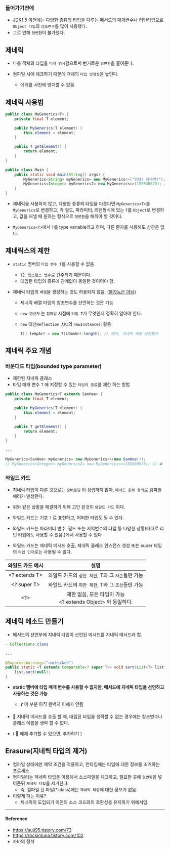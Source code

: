 ### 들어가기전에

- JDK1.5 이전에는 다양한 종류의 타입을 다루는 메서드의 매개변수나 리턴타입으로 `Object 타입`의 `참조변수`를 많이 사용했다.
- 그로 인해 `형변환`이 불가했다. 



## 제네릭

- 다룰 객체의 타입을 `미리 명시`함으로써 번거로운 `형변환`을 줄여준다.

- 컴파일 시에 체크하기 때문에 객체의 `타입 안정성`을 높인다.
  - 에러를 사전에 방지할 수 있음

    

## 제네릭 사용법

```java
public class MyGenerics<T> {
    private final T element;

    public MyGenerics(T element) {
        this.element = element;
    }

    public T getElement() {
        return element;
    }
}
```

```java
public class Main {
    public static void main(String[] args) {
        MyGenerics<String> myGenerics= new MyGenerics<>("안녕? 제네릭?");
        MyGenerics<Integer> myGenerics2= new MyGenerics<>(155830573); // 오토박싱
    }
}
```



- 제네릭을 사용하지 않고, 다양한 종류의 타입을 다룬다면 `MyGenerics<T>`를 `MyGenerics`로 변경하고, 각 필드, 파라미터, 리턴형식에 있는 `T`를 `Object`로 변경하고, 값을 꺼낼 때 원하는 형식으로 `형변환`을 해줘야 할 것이다.

- `MyGenerics<T>`에서 `T`를 type variable라고 하며, 다른 문자를 사용해도 상관은 없다.

  

## 제네릭스의 제한

- `static` 멤버의 `타입 변수 T`를 사용할 수 없음

  - `T`는 `인스턴스 변수`로 간주되기 때문이다.
  - 대입된 타입의 종류에 관계없이 동일한 것이어야 함.

- 제네릭 타입의 `배열`을 생성하는 것도 허용되지 않음. (<u>불가능은 아님</u>)

  - 제네릭 배열 타입의 참조변수를 선언하는 것은 가능

  - `new 연산자` 는 `컴파일` 시점에 `타입 T`가 무엇인지 정확히 알아야 한다.

  - `new` 대신`Reflection API`의 `newInstance()`활용

    ```java
    T[] tempArr = new T[itemArr.length]; // 에러, 지네릭 배열 생성불가
    ```

    

## 제네릭 주요 개념



### 바운디드 타입(bounded type parameter)

- 제한된 지네릭 클래스
- 타입 매개 변수 `T` 에 지정할 수 있는 `타입의 종류`를 제한 하는 방법

```java
public class MyGenerics<T extends SanHee> {
    private final T element;

    public MyGenerics(T element) {
        this.element = element;
    }

    public T getElement() {
        return element;
    }
}
```

```java
...
    
MyGenerics<SanHee> myGenerics= new MyGenerics<>(new SanHee());
// MyGenerics<Integer> myGenerics2= new MyGenerics<>(155830573); // ⛔ 컴파일 오류
```



### 와일드 카드

- 지네릭 타입이 다른 것으로는 `오버로딩` 이 성립하지 않아,  `메서드 중복 정의`로 컴파일 에러가 발생한다.
- 위와 같은 상황을 해결하기 위해 고안 된것이 `와일드 카드` 이다.

- 와일드 카드는 기호 `?` 로 표현하고, 어떠한 타입도 될 수 있다.
- 와일드 카드는 파라미터 변수, 필드 또는 지역변수의 타입 등 다양한 상황(때때로 리턴 타입에도 사용할 수 있음.)에서 사용할 수 있다
- 와일드 카드는 제네릭 메서드 호출, 제네릭 클래스 인스턴스 생성 또는 super 타입의 `타입 인자`로는 사용될 수 없다.

| 와일드 카드 예시 |                             설명                             |
| :--------------: | :----------------------------------------------------------: |
|  <? extends T>   |      와일드 카드의 `상한 제한`, T와 그 `자손`들만 가능       |
|   <? super T>    |      와일드 카드의 `하한 제한`, T와 그 `조상`들만 가능       |
|       <?>        | 제한 없음, 모든 타입이 가능<br /><? extends Object> 와 동일하다. |



## 제네릭 메소드 만들기

- 메서드의 선언부에 지네릭 타입이 선언된 메서드를 지네릭 메서드라 함.

```java
- Collections.class

...
    
@SuppressWarnings("unchecked")
public static <T extends Comparable<? super T>> void sort(List<T> list) {
    list.sort(null);
}
```

- **static 멤버에 타입 매개 변수를 사용할 수 없지만, 메서드에 지네릭 타입을 선언하고 사용하는 것은 가능**
  - ❓ 이 부분 아직 완벽히 이해가 안됨
- 🛑 지네릭 메서드를 호출 할 때, 대입된 타입을 생략할 수 없는 경우에는 참조변수나 클래스 이름을 생략 할 수 없다.

- ( 📣 예제 추가할 수 있으면, 추가하기 )



## Erasure(지네릭 타입의 제거)

- 컴파일 상태에만 제약 조건을 적용하고, 런타임에는 타입에 대한 정보를 소거하는 프로세스
- 컴파일러는 제네릭 타입을 이용해서 소스파일을 체크하고, 필요한 곳에 `형변환`을 넣어준뒤 `제네릭 타입`을 제거한다.
  - 즉, 컴파일 된 파일(*.class)에는 `제네릭 타입`에 대한 정보가 없음.
- 이렇게 하는 이유?
  - 제네릭이 도입되기 이전의 소스 코드와의 호환성을 유지하기 위해서임.



---

#### Reference

- https://sujl95.tistory.com/73
- https://rockintuna.tistory.com/102
- 자바의 정석